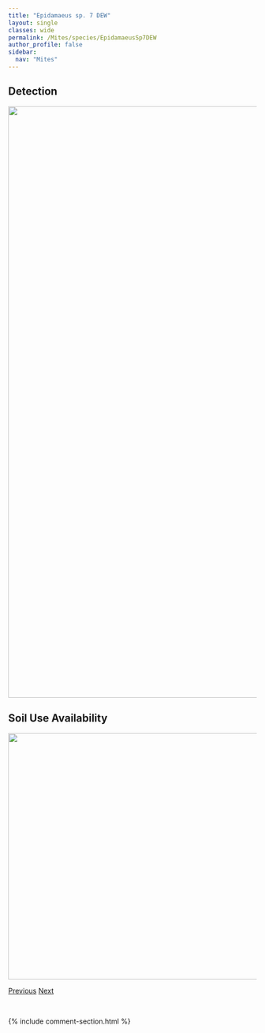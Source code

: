 ```yaml
---
title: "Epidamaeus sp. 7 DEW"
layout: single
classes: wide
permalink: /Mites/species/EpidamaeusSp7DEW
author_profile: false
sidebar:
  nav: "Mites"
---
```


<h2>Detection</h2>

<a href="https://drive.google.com/uc?export=view&id=1CgbfspMBjFoisbC3lxIWrKGkLaHfuF-3">
<img src="https://drive.google.com/uc?export=view&id=1CgbfspMBjFoisbC3lxIWrKGkLaHfuF-3" height = "1200" width = "800">
</a>


<h2>Soil Use Availability</h2>

<a href="https://drive.google.com/uc?export=view&id=1aZCMJxLqgaCHhoZY4_PRRsu9jTYnsGM1">
<img src="https://drive.google.com/uc?export=view&id=1aZCMJxLqgaCHhoZY4_PRRsu9jTYnsGM1" height = "500" width = "1000">
</a>


<a href="/DevelopmentWebsite/Mites/species/EpidamaeusSp6DEW" class="pagination--pager" title="Epidamaeus sp. 6 DEW">Previous</a> <a href="/DevelopmentWebsite/Mites/species/EpidamaeusSp8DEW" class="pagination--pager" title="Epidamaeus sp. 8 DEW">Next</a>

<p>&nbsp;</p>

{% include comment-section.html %}
